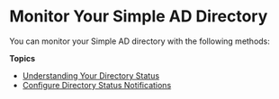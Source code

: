 # Monitor Your Simple AD Directory<a name="simple_ad_monitor"></a>

You can monitor your Simple AD directory with the following methods:

**Topics**
+ [Understanding Your Directory Status](simple_ad_directory_status.md)
+ [Configure Directory Status Notifications](simple_ad_enable_notifications.md)